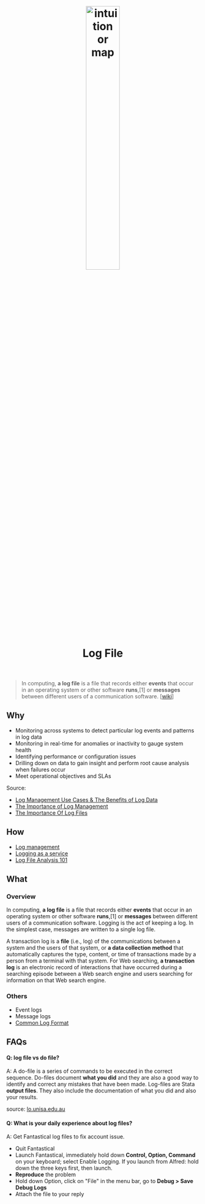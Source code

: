 <h1 align="center">
<br>
	<a href="https://www.wikiwand.com/en/Log_file">
  <img src="https://i.imgur.com/F2YrvvS.png" alt="intuition or map" width=42%">
  </a>
  <br><br>
Log File
  <br><br>
</h1>

> In computing, **a log file** is a file that records either **events** that occur in an operating system or other software **runs**,[1] or **messages** between different users of a communication software. [[wiki](https://www.wikiwand.com/en/Log_file)]

## Why 

* Monitoring across systems to detect particular log events and patterns in log data
* Monitoring in real-time for anomalies or inactivity to gauge system health
* Identifying performance or configuration issues
* Drilling down on data to gain insight and perform root cause analysis when failures occur
* Meet operational objectives and SLAs

Source: 

* [Log Management Use Cases & The Benefits of Log Data](https://www.missioncloud.com/blog/log-management-use-cases-the-benefits-of-log-data)
* [The Importance of Log Management](https://www.securitymetrics.com/blog/importance-log-management)
* [The Importance Of Log Files](https://dev.to/flippedcoding/the-importance-of-log-files-37d6)

## How

* [Log management](https://www.wikiwand.com/en/Log_management)
* [Logging as a service](https://www.wikiwand.com/en/Logging_as_a_service)
* [Log File Analysis 101](https://moz.com/blog/log-file-analysis)

## What 

### Overview

In computing, **a log file** is a file that records either **events** that occur in an operating system or other software **runs**,[1] or **messages** between different users of a communication software. Logging is the act of keeping a log. In the simplest case, messages are written to a single log file.

A transaction log is a **file** (i.e., log) of the communications between a system and the users of that system, or **a data collection method** that automatically captures the type, content, or time of transactions made by a person from a terminal with that system. For Web searching, **a transaction log** is an electronic record of interactions that have occurred during a searching episode between a Web search engine and users searching for information on that Web search engine.



### Others

* Event logs
* Message logs
* [Common Log Format](https://www.wikiwand.com/en/Common_Log_Format)


## FAQs

#### Q: log file vs do file?

A: A do-file is a series of commands to be executed in the correct sequence. Do-files document **what you did** and they are also a good way to identify and correct any mistakes that have been made. Log-files are Stata **output files**. They also include the documentation of what you did and also your results.

source: [lo.unisa.edu.au](https://lo.unisa.edu.au/mod/book/view.php?id=641259&chapterid=103833)

#### Q: What is your daily experience about log files?

A: Get Fantastical log files to fix account issue.

* Quit Fantastical
* Launch Fantastical, immediately hold down **Control, Option, Command** on your keyboard; select Enable Logging. If you launch from Alfred: hold down the three keys first, then launch.
* **Reproduce** the problem
* Hold down Option, click on "File" in the menu bar, go to **Debug > Save Debug Logs**
* Attach the file to your reply